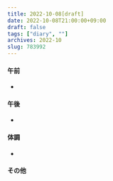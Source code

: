 ```yaml
---
title: 2022-10-08[draft]
date: 2022-10-08T21:00:00+09:00
draft: false
tags: ["diary", ""]
archives: 2022-10
slug: 783992
---
```

#### 午前
- 
#### 午後
- 
#### 体調
- 
#### その他